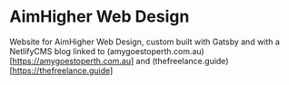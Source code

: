 # AimHigher Web Design

Website for AimHigher Web Design, custom built with Gatsby and with a NetlifyCMS blog linked to (amygoestoperth.com.au)[https://amygoestoperth.com.au] and (thefreelance.guide)[https://thefreelance.guide]